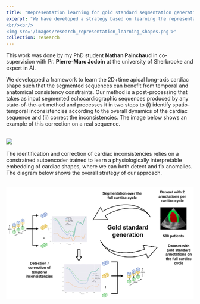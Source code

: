 ```yaml
---
title: "Representation learning for gold standard segmentation generation"
excerpt: "We have developed a strategy based on learning the representation of plausible cardiac shapes to efficiently generate gold standard annotations. This pipeline has been successfully applied to two other tasks: the simulation of realistic echocardiographic sequences and the generalization of segmentation tools.  
<br/><br/>
<img src='/images/research_representation_learning_shapes.png'>"
collection: research
---
```


This work was done by my PhD student <strong>Nathan Painchaud</strong> in co-supervision with Pr. <strong>Pierre-Marc Jodoin</strong> at the university of Sherbrooke and expert in AI.

We developped a framework to learn the 2D+time apical long-axis cardiac shape such that the segmented sequences can benefit from temporal and anatomical consistency constraints. Our method is a post-processing that takes as input segmented echocardiographic sequences produced by any state-of-the-art method and processes it in two steps to (i) identify spatio-temporal inconsistencies according to the overall dynamics of the cardiac sequence and (ii) correct the inconsistencies. The image below shows an example of this correction on a real sequence.

<br>
<img src='/images/research_temporal_correction.gif' width='300'>
<br>

The identification and correction of cardiac inconsistencies relies on a constrained autoencoder trained to learn a physiologically interpretable embedding of cardiac shapes, where we can both detect and fix anomalies. The diagram below shows the overall strategy of our approach. 

<br>
<img src='/images/research_representation_learning_shapes_full.png'>


